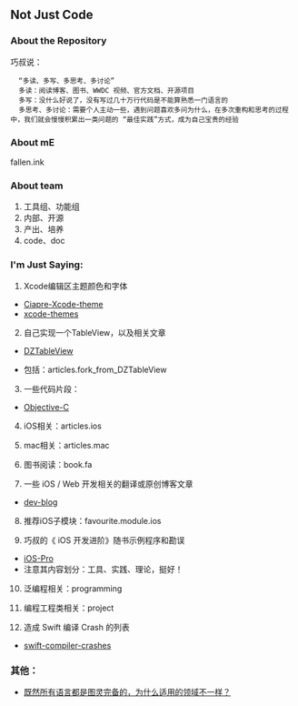 ## Not Just Code

### About the Repository

巧叔说：

      “多读、多写、多思考、多讨论”
      多读：阅读博客、图书、WWDC 视频、官方文档、开源项目
      多写：没什么好说了，没有写过几十万行代码是不能算熟悉一门语言的
      多思考、多讨论：需要个人主动一些，遇到问题喜欢多问为什么，在多次重构和思考的过程中，我们就会慢慢积累出一类问题的 “最佳实践”方式，成为自己宝贵的经验

### About mE

fallen.ink

### About team

1. 工具组、功能组
2. 内部、开源
3. 产出、培养
4. code、doc

### I'm Just Saying:

1. Xcode编辑区主题颜色和字体
  * [Ciapre-Xcode-theme](https://github.com/vinhnx/Ciapre-Xcode-theme/tree/0c3ba9bdbb225a159504264987e08c814df66830)
  * [xcode-themes]()

2. 自己实现一个TableView，以及相关文章
  * [DZTableView](https://github.com/yishuiliunian/DZTableView/tree/37236d7be600b9e146bddc49ee2f13e3090375ab)

  * 包括：articles.fork_from_DZTableView

3. 一些代码片段：
  * [Objective-C](https://github.com/Xcode-Snippets/Objective-C/tree/a15a6f2cdd47b0d2eb6a1bbdf413411803c51e70)

4. iOS相关：articles.ios

5. mac相关：articles.mac

6. 图书阅读：book.fa

7. 一些 iOS / Web 开发相关的翻译或原创博客文章
  * [dev-blog](https://github.com/nixzhu/dev-blog/tree/db5dff60c667d4f0f3ffc0a7cf8b7aa8c1d89a85)

8. 推荐iOS子模块：favourite.module.ios

9. 巧叔的《 iOS 开发进阶》随书示例程序和勘误
  * [iOS-Pro](https://github.com/tangqiaoboy/iOS-Pro/tree/a53bf631aad30a9d870acfaf4ee082b240d14bff)
  * 注意其内容划分：工具、实践、理论，挺好！

10. 泛编程相关：programming

11. 编程工程类相关：project

12. 造成 Swift 编译 Crash 的列表
  * [swift-compiler-crashes](https://github.com/practicalswift/swift-compiler-crashes/tree/cfa24e7cd7d76483241b4da6b7ae25433e3dfab4)


### 其他：

* [既然所有语言都是图灵完备的，为什么适用的领域不一样？](http://www.zhihu.com/question/23457627)
